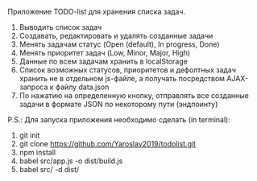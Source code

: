 Приложение TODO-list для хранения списка задач.

1. Выводить список задач
2. Создавать, редактировать и удалять созданные задачи
3. Менять задачам статус (Open (default), In progress, Done)
4. Менять приоритет задач (Low, Minor, Major, High)
5. Данные по всем задачам хранить в localStorage
6. Список возможных статусов, приоритетов и дефолтных задач хранить не в отдельном js-файле, а получать посредством AJAX-запроса к файлу data.json
7. По нажатию на определенную кнопку, отправлять все созданные задачи в формате JSON по некоторому пути (эндпоинту)

P.S.: 
Для запуска приложения необходимо сделать (in terminal):
1. git init
2. git clone https://github.com/Yaroslav2019/todolist.git
3. npm install
4. babel src/app.js -o dist/build.js
5. babel src/ -d dist/
